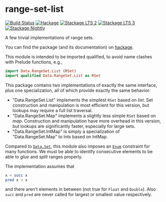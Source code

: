 # range-set-list

[![Build Status](https://travis-ci.org/phadej/range-set-list.svg?branch=travis-expr)](https://travis-ci.org/phadej/range-set-list)
[![Hackage](https://img.shields.io/hackage/v/range-set-list.svg)](http://hackage.haskell.org/package/range-set-list)
[![Stackage LTS 2](http://stackage.org/package/range-set-list/badge/lts-2)](http://stackage.org/lts-2/package/range-set-list)
[![Stackage LTS 3](http://stackage.org/package/range-set-list/badge/lts-3)](http://stackage.org/lts-3/package/range-set-list)
[![Stackage Nightly](http://stackage.org/package/range-set-list/badge/nightly)](http://stackage.org/nightly/package/range-set-list)

A few trivial implementations of range sets.

You can find the package (and its documentation) on [hackage](http://hackage.haskell.org/package/range-set-list).

This module is intended to be imported qualified, to avoid name
clashes with Prelude functions, e.g.,

```haskell
import Data.RangeSet.List (RSet)
import qualified Data.RangeSet.List as RSet
```

This package contains two implementations of exactly the same interface, plus one specialization, all of which provide exactly the same behavior:

* "Data.RangeSet.List" implements the simplest `RSet` based on _list_. Set construction and manipulation is most efficient for this version, but lookups may require a full list traversal.
* "Data.RangeSet.Map" implements a slightly less simple `RSet` based on _map_. Construction and manipulation have more overhead in this version, but lookups are significantly faster, especially for large sets.
* "Data.RangeSet.IntMap" is simply a specialization of "Data.RangeSet.Map" to Ints based on IntMap.

Compared to [`Data.Set`](http://hackage.haskell.org/package/containers-0.5.4.0/docs/Data-Set.html),
this module also imposes an [`Enum`](http://hackage.haskell.org/package/base-4.6.0.1/docs/Prelude.html#t:Enum)
constraint for many functions.
We must be able to identify consecutive elements to be able to _glue_ and _split_ ranges properly.

The implementation assumes that

```haskell
x < succ x
pred x < x
```

and there aren't elements in between (not true for `Float` and `Double`).
Also `succ` and `pred` are never called for largest or smallest value respectively.
